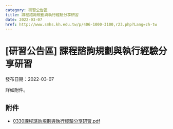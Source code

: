 ```yaml
---
category: 研習公告區
title: 課程諮詢規劃與執行經驗分享研習
date: 2022-03-07
href: http://www.smhs.kh.edu.tw/p/406-1000-3100,r23.php?Lang=zh-tw
---
```


# [研習公告區] 課程諮詢規劃與執行經驗分享研習

發布日期：2022-03-07

詳如附件。

## 附件

- [0330課程諮詢規劃與執行經驗分享研習.pdf](https://www.smhs.kh.edu.tw/var/file/0/1000/attach/93/pta_2869_1866383_13764.pdf)

